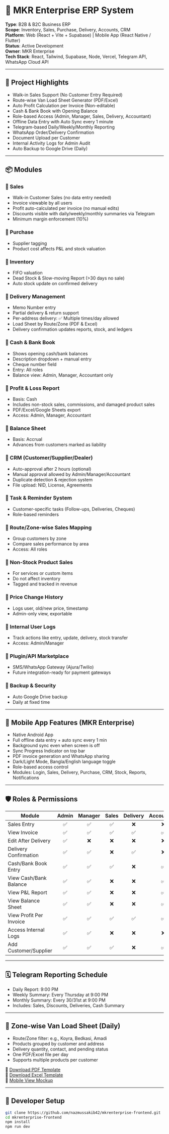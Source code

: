 # 🚀 MKR Enterprise ERP System

**Type**: B2B & B2C Business ERP  
**Scope**: Inventory, Sales, Purchase, Delivery, Accounts, CRM  
**Platform**: Web (React + Vite + Supabase) | Mobile App (React Native / Flutter)  
**Status**: Active Development  
**Owner**: MKR Enterprise  
**Tech Stack**: React, Tailwind, Supabase, Node, Vercel, Telegram API, WhatsApp Cloud API  

---

## 🌟 Project Highlights

- Walk-in Sales Support (No Customer Entry Required)
- Route-wise Van Load Sheet Generator (PDF/Excel)
- Auto Profit Calculation per Invoice (Non-editable)
- Cash & Bank Book with Opening Balance
- Role-based Access (Admin, Manager, Sales, Delivery, Accountant)
- Offline Data Entry with Auto Sync every 1 minute
- Telegram-based Daily/Weekly/Monthly Reporting
- WhatsApp Order/Delivery Confirmation
- Document Upload per Customer
- Internal Activity Logs for Admin Audit
- Auto Backup to Google Drive (Daily)

---

## 📦 Modules

### 🔸 Sales
- Walk-in Customer Sales (no data entry needed)
- Invoice viewable by all users
- Profit auto-calculated per invoice (no manual edits)
- Discounts visible with daily/weekly/monthly summaries via Telegram
- Minimum margin enforcement (10%)

### 🔸 Purchase
- Supplier tagging
- Product cost affects P&L and stock valuation

### 🔸 Inventory
- FIFO valuation
- Dead Stock & Slow-moving Report (>30 days no sale)
- Auto stock update on confirmed delivery

### 🔸 Delivery Management
- Memo Number entry
- Partial delivery & return support
- Per-address delivery: ✅ Multiple times/day allowed
- Load Sheet by Route/Zone (PDF & Excel)
- Delivery confirmation updates reports, stock, and ledgers

### 🔸 Cash & Bank Book
- Shows opening cash/bank balances
- Description dropdown + manual entry
- Cheque number field
- Entry: All roles
- Balance view: Admin, Manager, Accountant only

### 🔸 Profit & Loss Report
- Basis: Cash
- Includes non-stock sales, commissions, and damaged product sales
- PDF/Excel/Google Sheets export
- Access: Admin, Manager, Accountant

### 🔸 Balance Sheet
- Basis: Accrual
- Advances from customers marked as liability

### 🔸 CRM (Customer/Supplier/Dealer)
- Auto-approval after 2 hours (optional)
- Manual approval allowed by Admin/Manager/Accountant
- Duplicate detection & rejection system
- File upload: NID, License, Agreements

### 🔸 Task & Reminder System
- Customer-specific tasks (Follow-ups, Deliveries, Cheques)
- Role-based reminders

### 🔸 Route/Zone-wise Sales Mapping
- Group customers by zone
- Compare sales performance by area
- Access: All roles

### 🔸 Non-Stock Product Sales
- For services or custom items
- Do not affect inventory
- Tagged and tracked in revenue

### 🔸 Price Change History
- Logs user, old/new price, timestamp
- Admin-only view, exportable

### 🔸 Internal User Logs
- Track actions like entry, update, delivery, stock transfer
- Access: Admin/Manager

### 🔸 Plugin/API Marketplace
- SMS/WhatsApp Gateway (Ajura/Twilio)
- Future integration-ready for payment gateways

### 🔸 Backup & Security
- Auto Google Drive backup
- Daily at fixed time

---

## 📱 Mobile App Features (MKR Enterprise)

- Native Android App
- Full offline data entry + auto sync every 1 min
- Background sync even when screen is off
- Sync Progress Indicator on top bar
- PDF invoice generation and WhatsApp sharing
- Dark/Light Mode, Bangla/English language toggle
- Role-based access control
- Modules: Login, Sales, Delivery, Purchase, CRM, Stock, Reports, Notifications

---

## 🛡️ Roles & Permissions

| Module                        | Admin | Manager | Sales | Delivery | Accountant |
|------------------------------|:-----:|:-------:|:-----:|:--------:|:----------:|
| Sales Entry                  | ✅    | ✅      | ✅    | ❌       | ❌         |
| View Invoice                 | ✅    | ✅      | ✅    | ✅       | ✅         |
| Edit After Delivery          | ✅    | ❌      | ❌    | ❌       | ❌         |
| Delivery Confirmation        | ✅    | ✅      | ❌    | ✅       | ❌         |
| Cash/Bank Book Entry         | ✅    | ✅      | ✅    | ❌       | ✅         |
| View Cash/Bank Balance       | ✅    | ✅      | ❌    | ❌       | ✅         |
| View P&L Report              | ✅    | ✅      | ❌    | ❌       | ✅         |
| View Balance Sheet           | ✅    | ✅      | ❌    | ❌       | ✅         |
| View Profit Per Invoice      | ✅    | ✅      | ✅    | ✅       | ✅         |
| Access Internal Logs         | ✅    | ✅      | ❌    | ❌       | ❌         |
| Add Customer/Supplier        | ✅    | ✅      | ✅    | ❌       | ✅         |

---

## 🗓️ Telegram Reporting Schedule

- Daily Report: 9:00 PM
- Weekly Summary: Every Thursday at 9:00 PM
- Monthly Summary: Every 30/31st at 9:00 PM
- Includes: Sales, Discounts, Deliveries, Cash Summary

---

## 🧾 Zone-wise Van Load Sheet (Daily)

- Route/Zone filter: e.g., Koyra, Bedkasi, Amadi
- Products grouped by customer and address
- Delivery quantity, contact, and pending status
- One PDF/Excel file per day
- Supports multiple products per customer

📄 [Download PDF Template](#)  
🧾 [Download Excel Template](#)  
📱 [Mobile View Mockup](#)

---

## 🧪 Developer Setup

```bash
git clone https://github.com/nazmussakib42/mkrenterprise-frontend.git
cd mkrenterprise-frontend
npm install
npm run dev
